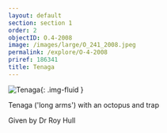 ```yaml
---
layout: default
section: section 1
order: 2
objectID: O.4-2008
image: /images/large/O_241_2008.jpeg
permalink: /explore/O-4-2008
priref: 186341
title: Tenaga
---
```

![Tenaga]({{site.baseurl}}/images/large/O_241_2008.jpeg){: .img-fluid }

Tenaga ('long arms') with an octopus and trap

Given by Dr Roy Hull
